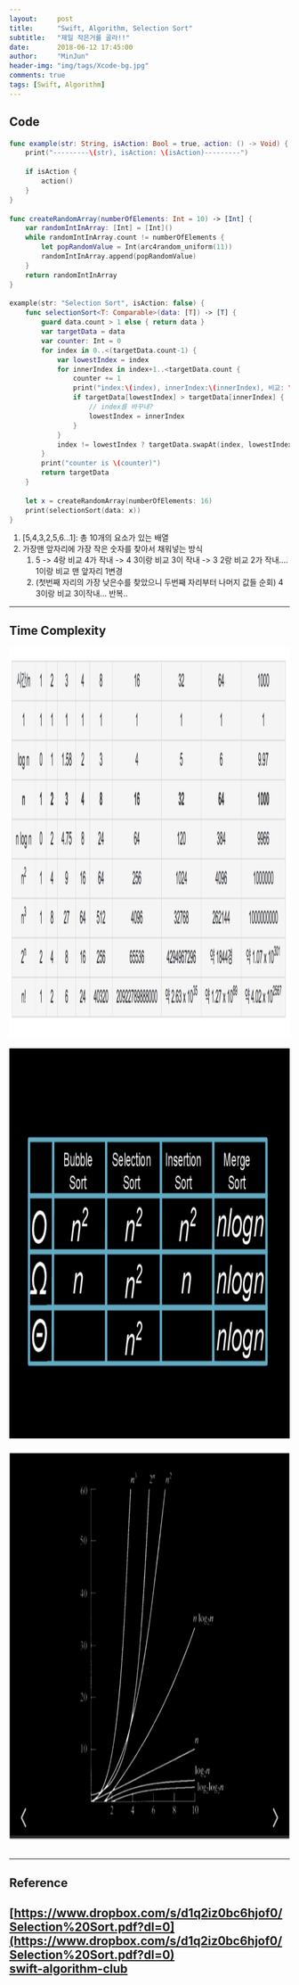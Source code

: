 ```yaml
---
layout:     post
title:      "Swift, Algorithm, Selection Sort"
subtitle:   "제일 작은거를 골라!!"
date:       2018-06-12 17:45:00
author:     "MinJun"
header-img: "img/tags/Xcode-bg.jpg"
comments: true 
tags: [Swift, Algorithm]
---
```


## Code 

```swift
func example(str: String, isAction: Bool = true, action: () -> Void) {
    print("---------\(str), isAction: \(isAction)---------")
    
    if isAction {
        action()
    }
}

func createRandomArray(numberOfElements: Int = 10) -> [Int] {
    var randomIntInArray: [Int] = [Int]()
    while randomIntInArray.count != numberOfElements {
        let popRandomValue = Int(arc4random_uniform(11))
        randomIntInArray.append(popRandomValue)
    }
    return randomIntInArray
}

example(str: "Selection Sort", isAction: false) {
    func selectionSort<T: Comparable>(data: [T]) -> [T] {
        guard data.count > 1 else { return data }
        var targetData = data
        var counter: Int = 0
        for index in 0..<(targetData.count-1) {
            var lowestIndex = index
            for innerIndex in index+1..<targetData.count {
                counter += 1
                print("index:\(index), innerIndex:\(innerIndex), 비교: \(targetData[lowestIndex]), \(targetData[innerIndex]), \(targetData)")
                if targetData[lowestIndex] > targetData[innerIndex] {
                    // index를 바꾸내?
                    lowestIndex = innerIndex
                }
            }
            index != lowestIndex ? targetData.swapAt(index, lowestIndex) : print("현재 값이 가장 작거나 같음\(targetData[index]), \(targetData[lowestIndex])")
        }
        print("counter is \(counter)")
        return targetData
    }

    let x = createRandomArray(numberOfElements: 16)
    print(selectionSort(data: x))
}
```

1. [5,4,3,2,5,6...1]: 총 10개의 요소가 있는 배열
2. 가장맨 앞자리에 가장 작은 숫자를 찾아서 채워넣는 방식
	1. 5 -> 4랑 비교 4가 작내 -> 4 3이랑 비교 3이 작내 -> 3 2랑 비교 2가 작내.... 1이랑 비교 맨 앞자리 1변경
	2. (첫번째 자리의 가장 낮은수를 찾았으니 두번째 자리부터 나머지 값들 순회) 4 3이랑 비교 3이작내... 반복..

---

## Time Complexity

<center><img src="/img/posts/TimeComplexity.png" width="700" height="700"></center> <br> 

<center><img src="/img/posts/TimeComplexity_1.png" width="700" height="700"></center> <br> 

<center><img src="/img/posts/TimeComplexity_2.png" width="700" height="700"></center> <br> 

---

## Reference 

[https://www.dropbox.com/s/d1q2iz0bc6hjof0/Selection%20Sort.pdf?dl=0](https://www.dropbox.com/s/d1q2iz0bc6hjof0/Selection%20Sort.pdf?dl=0)<br>
[swift-algorithm-club](https://github.com/raywenderlich/swift-algorithm-club/tree/master/Selection%20Sort)<br>
---

